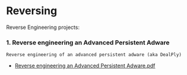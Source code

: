 # Reversing
Reverse Engineering projects:


### 1. Reverse engineering an Advanced Persistent Adware
    Reverse engineering of an advanced persistent adware (aka DealPly)
  * [Reverse engineering an Advanced Persistent Adware.pdf](https://github.com/Davelicious/Reversing/blob/master/Reverse%20engineering%20an%20Advanced%20Persistent%20Adware.pdf)
